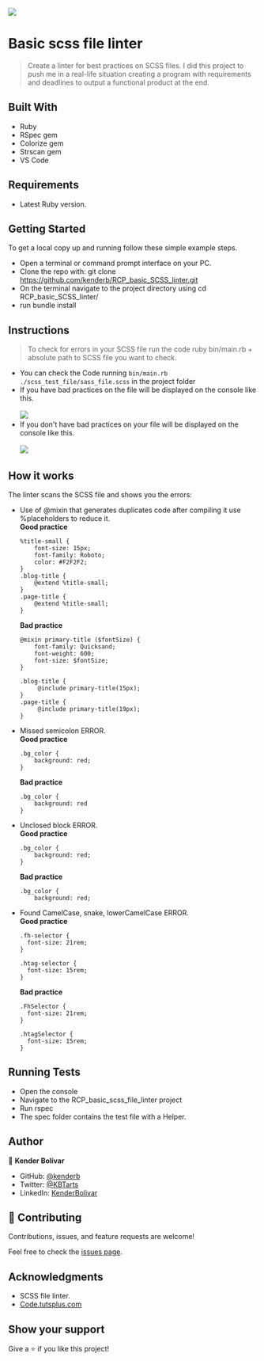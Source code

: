 ![](https://img.shields.io/badge/Microverse-blueviolet)

# Basic scss file linter

> Create a linter for best practices on SCSS files. I did this project to push me in a real-life situation creating a program with requirements and deadlines to output a functional product at the end.

## Built With

- Ruby
- RSpec gem
- Colorize gem
- Strscan gem
- VS Code

## Requirements

- Latest Ruby version.

## Getting Started
To get a local copy up and running follow these simple example steps.

- Open a terminal or command prompt interface on your PC.
- Clone the repo with: git clone https://github.com/kenderb/RCP_basic_SCSS_linter.git
- On the terminal navigate to the project directory using cd RCP_basic_SCSS_linter/
- run bundle install


## Instructions
> To check for errors in your SCSS file run the code ruby bin/main.rb + absolute path to SCSS file you want to check.
- You can check the Code running `bin/main.rb ./scss_test_file/sass_file.scss` in the project folder  <br/>
- If you have bad practices on the file will be displayed on the console like this. </br></br>
<img src='https://lh3.googleusercontent.com/pw/ACtC-3dIA1T3bwLIC6Dr8do9ckTbrwIdY-s0GohoVWM6r2KMsrumPWLbLMD3E-dz3_fLuKW-j_KI1n9GxV0A0KSj6cQW5yzS4YGC8CjY_q2WId4ixsX3yUNAOlNfwBNIvfboY9e91cGeT14d-3fYoe6qDcHU=w618-h218-no?authuser=0'> </br>
- If you don't have bad practices on your file will be displayed on the console like this. </br></br>
<img src='https://lh3.googleusercontent.com/pw/ACtC-3ez63rvVTV1Pvp06lejNU29wwfo67YdPkPnIATY1LYbqV0HKVY3h_Sa3c12xeC2W1Gj8OKynrgqj3Ps0hhH-uD-D3ZoAzFT831vqs-A_PPnO-z0mhWvk43CS09Xbpq5kQ_8nwiIMmxsgp4fyxhCXYNE=w186-h85-no?authuser=0'></br>

## How it works
The linter scans the SCSS file and shows you the errors:
- Use of @mixin that generates duplicates code after compiling it use %placeholders to reduce it. </br>
	<b> Good practice</b>
	```
	%title-small {
	    font-size: 15px;
	    font-family: Roboto;
	    color: #F2F2F2;
	}
	.blog-title {
	    @extend %title-small;
	}
	.page-title {
	    @extend %title-small;
	}
	```
	<b> Bad practice</b>
	```
	@mixin primary-title ($fontSize) {
	    font-family: Quicksand;
	    font-weight: 600;
	    font-size: $fontSize;
	}

	.blog-title {
	     @include primary-title(15px);
	}
	.page-title {
	     @include primary-title(19px);
	}
	```
- Missed semicolon ERROR. </br>
	<b> Good practice</b>
	```
	.bg_color {
  	    background: red;
	}
	```
	<b> Bad practice</b>
	```
	.bg_color {
  	    background: red
	}
	```
	
- Unclosed block ERROR. </br>
	<b> Good practice</b>
	```
	.bg_color {
  	    background: red;
	}
	```
	<b> Bad practice</b>
	```
	.bg_color {
  	    background: red;
	
	```
- Found CamelCase, snake, lowerCamelCase ERROR. </br>
	<b> Good practice</b>
	```
	.fh-selector {
	  font-size: 21rem;
	}

	.htag-selector {
	  font-size: 15rem;
	}
	```
	<b> Bad practice</b>
	```
	.FhSelector {
	  font-size: 21rem;
	}

	.htagSelector {
	  font-size: 15rem;
	}
	```
 
## Running Tests

- Open the console
- Navigate to the RCP_basic_scss_file_linter project
- Run rspec
- The spec folder contains the test file with a Helper.


## Author

👤 **Kender Bolívar**

- GitHub: [@kenderb](https://github.com/ken)
- Twitter: [@KBTarts](https://twitter.com/KBTarts)
- LinkedIn: [KenderBolivar](https://www.linkedin.com/in/kender-bolivar-1736086b/)

## 🤝 Contributing

Contributions, issues, and feature requests are welcome!

Feel free to check the [issues page](https://github.com/kenderb/RCP_basic_SCSS_linter/issues).

## Acknowledgments

- SCSS file linter.
- [Code.tutsplus.com](https://code.tutsplus.com/tutorials/30-css-best-practices-for-beginners--net-6741)

## Show your support

Give a ⭐️ if you like this project!

